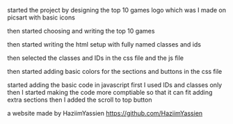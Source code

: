 started the project by designing the top 10 games logo which was I made on picsart with basic icons

then started choosing and writing the top 10 games

then started writing the html setup with fully named classes and ids

then selected the classes and IDs in the css file and the js file

then started adding basic colors for the sections and buttons in the css file

started adding the basic code in javascript first I used IDs and classes only then I started making the code more comptiable so that it can fit adding extra sections then I added the scroll to top button

a website made by HaziimYassien https://github.com/HaziimYassien